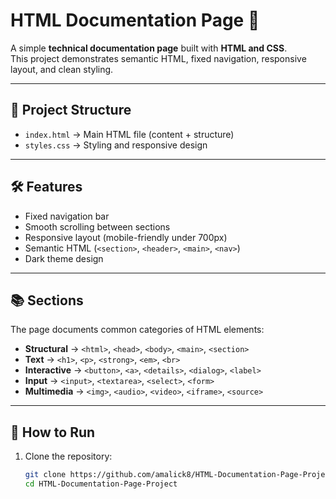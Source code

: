 # HTML Documentation Page 📘

A simple **technical documentation page** built with **HTML and CSS**.  
This project demonstrates semantic HTML, fixed navigation, responsive layout, and clean styling.  

---

## 📂 Project Structure
- `index.html` → Main HTML file (content + structure)  
- `styles.css` → Styling and responsive design  

---

## 🛠️ Features
- Fixed navigation bar  
- Smooth scrolling between sections  
- Responsive layout (mobile-friendly under 700px)  
- Semantic HTML (`<section>`, `<header>`, `<main>`, `<nav>`)  
- Dark theme design  

---

## 📚 Sections
The page documents common categories of HTML elements:
- **Structural** → `<html>`, `<head>`, `<body>`, `<main>`, `<section>`  
- **Text** → `<h1>`, `<p>`, `<strong>`, `<em>`, `<br>`  
- **Interactive** → `<button>`, `<a>`, `<details>`, `<dialog>`, `<label>`  
- **Input** → `<input>`, `<textarea>`, `<select>`, `<form>`  
- **Multimedia** → `<img>`, `<audio>`, `<video>`, `<iframe>`, `<source>`  

---

## 🚀 How to Run
1. Clone the repository:
   ```bash
   git clone https://github.com/amalick8/HTML-Documentation-Page-Project.git
   cd HTML-Documentation-Page-Project
